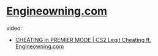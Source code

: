 # [Engineowning.com](https://www.engineowning.to/shop/)

video:
- [CHEATING in PREMIER MODE | CS2 Legit Cheating ft. Engineowning.com](https://youtu.be/kD-SYJHWSDY)
